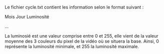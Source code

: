 Le fichier cycle.txt contient les information selon le format suivant :

Mois  Jour  Luminosité

...

La luminosié est une valeur comprise entre 0 et 255, elle vient de la valeur moyenne des 3 couleurs du pixel de la vidéo où se situera la base.
Ainsi, 0 représente la luminosité minimale, et 255 la luminosité maximale.
